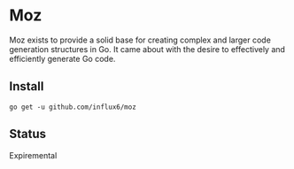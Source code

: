 # Moz
Moz exists to provide a solid base for creating complex and larger code generation structures in Go. It came about with the desire to effectively and efficiently generate Go code.


## Install

```shell
go get -u github.com/influx6/moz
```

## Status
Expiremental